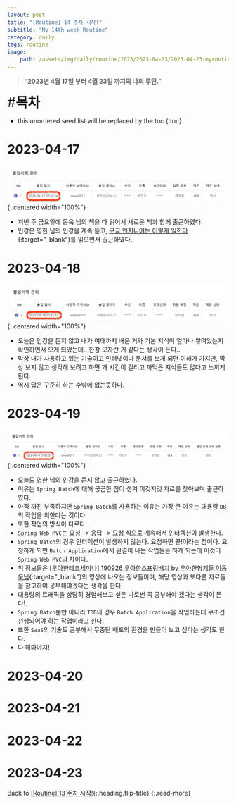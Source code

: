 ```yaml
---
layout: post
title: "[Routine] 14 주차 시작!"
subtitle: "My 14th week Routine"
category: daily
tags: routine
image:
    path: /assets/img/daily/routine/2023/2023-04-23/2023-04-23-myroutine-14th.png
---
```


> “**2023년 4월 17일 부터 4월 23일 까지의 나의 루틴.**”

<span style="font-size:30px;">\#**목차**</span>
* this unordered seed list will be replaced by the toc
{:toc}

# 2023-04-17
![](/assets/img/daily/routine/2023/2023-04-23/2023-04-17_myroutine.png){:.centered width="100%"}
- 저번 주 금요일에 동욱 님의 책을 다 읽어서 새로운 책과 함께 출근하였다.
- 인강은 영한 님의 인강을 계속 듣고, [구글 엔지니어는 이렇게 일한다]{:target="_blank"}를 읽으면서 출근하였다.

# 2023-04-18
![](/assets/img/daily/routine/2023/2023-04-23/2023-04-18_myroutine.png){:.centered width="100%"}
- 오늘은 인강을 듣지 않고 내가 여태까지 배운 거와 기본 지식이 얼마나 쌓여있는지 확인하면서 오게 되었는데.. 한참 모자란 거 같다는 생각이 든다..
- 막상 내가 사용하고 있는 기술이고 인터넷이나 문서를 보게 되면 이해가 가지만, 막상 보지 않고 생각해 보려고 하면 꽤 시간이 걸리고 까먹은 지식들도 많다고 느끼게 된다.
- 역시 답은 꾸준히 하는 수밖에 없는듯하다.

# 2023-04-19
![](/assets/img/daily/routine/2023/2023-04-23/2023-04-19_myroutine.png){:.centered width="100%"}
- 오늘도 영한 님의 인강을 듣지 않고 출근하였다. 
- 이유는 `Spring Batch`에 대해 궁금한 점이 생겨 이것저것 자료를 찾아보며 출근하였다.
- 아직 까진 부족하지만 `Spring Batch`를 사용하는 이유는 가장 큰 이유는 대용량 `DB`의 작업을 위한다는 것이다.
- 또한 작업의 방식이 다르다.
- `Spring Web MVC`는 요청 -> 응답 -> 요청 식으로 계속해서 인터렉션이 발생한다.
- `Spring Batch`의 경우 인터렉션이 발생하지 않는다. 요청하면 끝!이라는 점이다. 요청하게 되면 `Batch Application`에서 완결이 나는 작업들을 하게 되는데 이것이 `Spring Web MVC`의 차이다. 
- 위 정보들은 [[우아한테크세미나] 190926 우아한스프링배치 by 우아한형제들 이동욱님](https://www.youtube.com/watch?v=_nkJkWVH-mo&t=1160s){:target="_blank"}의 영상에 나오는 정보들이며, 해당 영상과 또다른 자료들을 참고하여 공부해야겠다는 생각을 한다.
- 대용량의 트래픽을 상당히 경험해보고 싶은 나로썬 꼭 공부해야 겠다는 생각이 든다!.
- `Spring Batch`뿐만 아니라 `TDD`의 경우 `Batch Application`을 작업하는대 무조건 선행되어야 하는 작업이라고 한다.
- 또한 `SaaS`의 기술도 공부해서 무중단 배포의 환경을 만들어 보고 싶다는 생각도 한다.
- 다 해봐야지!

# 2023-04-20
# 2023-04-21
# 2023-04-22
# 2023-04-23

Back to [[Routine] 13 주차 시작!](./2023-04-16-week-13th.md){:.heading.flip-title}
{:.read-more}

[//]: # (Continue with [[Routine] 13 주차 시작!]&#40;../04-april/2023-04-16-week-13th.md&#41;{:.heading.flip-title})
[//]: # ({:.read-more})

<!-- Links -->
[구글 엔지니어는 이렇게 일한다]: https://product.kyobobook.co.kr/detail/S000061352347

<!-- Study Links -->

<!-- Commit Links -->
